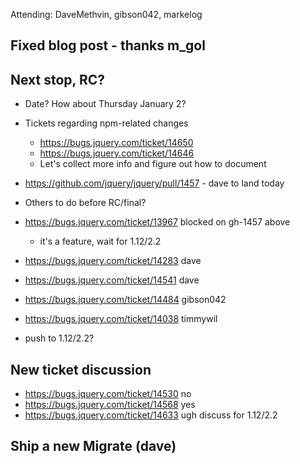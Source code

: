 Attending: DaveMethvin, gibson042, markelog

## Fixed blog post - thanks m_gol

## Next stop, RC?
 * Date? How about Thursday January 2?
 * Tickets regarding npm-related changes
   - https://bugs.jquery.com/ticket/14650
   - https://bugs.jquery.com/ticket/14646
   - Let's collect more info and figure out how to document

 * https://github.com/jquery/jquery/pull/1457 - dave to land today
 * Others to do before RC/final?
 * https://bugs.jquery.com/ticket/13967 blocked on gh-1457 above
   - it's a feature, wait for 1.12/2.2
* https://bugs.jquery.com/ticket/14283 dave
* https://bugs.jquery.com/ticket/14541 dave
* https://bugs.jquery.com/ticket/14484 gibson042
* https://bugs.jquery.com/ticket/14038 timmywil
* push to 1.12/2.2?

## New ticket discussion
* https://bugs.jquery.com/ticket/14530 no
* https://bugs.jquery.com/ticket/14568 yes
* https://bugs.jquery.com/ticket/14633 ugh discuss for 1.12/2.2

## Ship a new Migrate (dave)
